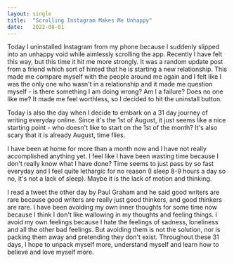 ```yaml
---
layout: single
title:  "Scrolling Instagram Makes Me Unhappy"
date:   2022-08-01 
---
```


Today I uninstalled Instagram from my phone because I suddenly slipped into an unhappy void while aimlessly scrolling the app. Recently I have felt this way, but this time it hit me more strongly. It was a random update post from a friend which sort of hinted that he is starting a new relationship. This made me compare myself with the people around me again and I felt like I was the only one who wasn't in a relationship and it made me question myself - is there something I am doing wrong? Am I a failure? Does no one like me? It made me feel worthless, so I decided to hit the uninstall button. 

Today is also the day when I decide to embark on a 31 day journey of writing everyday online. Since it's the 1st of August, it just seems like a nice starting point - who doesn't like to start on the 1st of the month? It's also scary that it is already August, time flies. 

I have been at home for more than a month now and I have not really accomplished anything yet. I feel like I have been wasting time because I don't really know what I have done? Time seems to just pass by so fast everyday and I feel quite lethargic for no reason (I sleep 8-9 hours a day so no, it's not a lack of sleep). Maybe it is the lack of motion and thinking. 

I read a tweet the other day by Paul Graham and he said good writers are rare because good writers are really just good thinkers, and good thinkers are rare. I have been avoiding my own inner thoughts for some time now because I think I don't like wallowing in my thoughts and feeling things. I avoid my own feelings because I hate the feelings of sadness, loneliness and all the other bad feelings. But avoiding them is not the solution, nor is packing them away and pretending they don't exist. Throughout these 31 days, I hope to unpack myself more, understand myself and learn how to believe and love myself more. 
